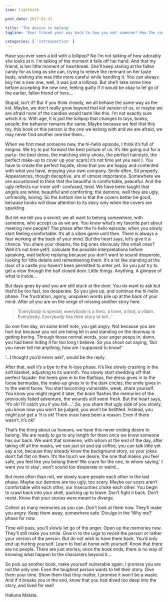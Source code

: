 ```yaml
---
icon: lightbulb

post_date: 2017-01-31

title: 'The desire to belong'
tagline: 'Ever traced your way back to how you met someone? How the conversation began? How slowly they became a part of you? Well, here’s me tracing my way back to a general meet...'

categories: [ 'introspection' ]
---
```


Have you ever seen a kid with a lollipop? No I’m not talking of how adorably she looks at it. I’m talking of the moment it falls off her hand. And that my friend, is her little moment of heartbreak. She’ll keep staring at the fallen candy for as long as she can, trying to relieve the remnant on her taste buds, wishing she was little more careful while handling it. You can always buy her a new one, well, it was just a lollipop. But she’ll take some time before accepting the new one, feeling guilty if it would be okay to let go of the earlier, fallen friend of hers…

Stupid, isn’t it? But if you think closely, we all behave the same way as the kid. Maybe, we don’t really grow beyond that kid version of us, or maybe we are afraid none of the candies would taste like this. I’m not exactly sure which it is. With age, it is just the lollipop that changes to toys, books, people; the behavior remains the same. Maybe because we feel that this toy, this book or this person is the one we belong with and we are afraid, we may never find another one like them…

When we first meet someone new, the hi-hello episode, I think it’s full of enigma. We try to put forward the best picture of us. It’s like going out for a party- the best dress, the matching shiny shoes, the perfect hairstyle, the perfect make-up to cover up your scars( it’s not time yet you see! ). You have to create the perfect façade, show that you are happy and contented with what you have, enjoying your own company. Smile often. Sit properly. Appearances, though deceptive, are of utmost importance. Somewhere we are accustomed to think that the beautiful is comfortable, peaceful. And the ugly reflects our inner self- confused, tired. We have been taught that angels are white, beautiful and comforting; the demons, well they are ugly, unfriendly, boring. So the bottom line is that the covers better be good, because books will draw attention to its story only when the covers are sparkling.

But let me tell you a secret; we all want to belong somewhere, with someone, who accept us as we are. You know what’s my favorite part about meeting new people? The phase after the hi-hello episode; when you slowly start feeling comfortable. It’s all a vibes game until then. There is always a fear working at the back of your mind. But the heart says, let’s give it a chance. You share your dreams, the big ones obviously (the small ones? Well it’s not time yet!); calculate the possible interpretations before speaking, wait before replying because you don’t want to sound desperate, looking for little details and remembering them. It’s a lot like standing at the door of a castle you haven’t been permitted to enter yet. So you just try to get a view through the half closed door. Little things. Anything. A glimpse of what is inside…

But days goes by and you are still stuck at the door. You do want to ask but that’d be too fast, too desperate. So you give up, and continue the hi-hello phase. The frustration, agony, unspoken words pile up at the back of your mind. After all you are on the verge of missing another story here.

<blockquote>
  <p>'Everybody is special, everybody is a hero, a lover, a fool, a villain. Everybody. Everybody has their story to tell...’</p>
</blockquote>

So one fine day, on some brief note, you get angry. Not because you are hurt but because you not are being let in and standing on the doorway is getting boring. Through those normal words, your anger peeps in; damn, you had been hiding it for too long I believe. So you shout out saying, ‘But you never tell me anything, how am I supposed to know!’

‘...I thought you’d never ask!’, would be the reply.

After that, well it’s a bye to the hi-bye phase. It’s like slowly crashing in the soft blanket, adjusting to its warmth. You slowly start shedding off that perfect façade- the heels give in to the flipflops, the dress gives in to the loose bermudas, the make-up gives in to the dark circles, the smile gives in to the weird faces. You start becoming vulnerable, weak, share yourself. You know you might regret it later, the brain flashes the memories of the previously failed adventure, the wounds still seem fresh. But the heart says, ‘It’s ok! I’ll catch you if you fall….’. So, you share that ugly side of you slowly, you know now you won’t be judged, you won’t be belittled. Instead, you might just get a ‘It is ok! There must have been a reason. Even if there wasn’t, it’s ok!’

That’s the thing about us humans, we have this never ending desire to belong. We are ready to go to any length for them once we know someone has our back. We want that someone, with whom at the end of the day, after taking off all the masks, we can just sit and sip coffee; you can talk little yet say a lot, because they already know the background story, so your jokes don’t fall flat on them. It’s the touch we desire; the one that makes you feel safe, you feel like you belong there! We crave for the one, to whom saying,’ I want you to stay’, won’t sound too desperate or weird…

But more often than not, we slowly scare people each other in the last phase. Maybe our demons are too ugly, too scary. Maybe our scars aren’t comfortable with each other, our insecurities choke each other. You begin to crawl back into your shell, packing up to leave. Don’t fight it back. Don’t resist. Know that your stories were meant to diverge.

Collect as many memories as you can. Don’t look at them now. They’ll make you angry. Keep them away, somewhere safe. Divulge in the ’Why me?’ phase for now.

Time will pass, you’ll slowly let go of the anger. Open up the memories now. They’ll still make you smile. Give in to the urge to revisit the person or rather your version of the person. But do not wish to have them back. You’d only end up hurting yourself. Learn to feel at home with yourself. Know that there are no people. There are just stories; once the book ends, there is no way of knowing what happen to the characters beyond it….

So pick up another book, make yourself vulnerable again. I promise you are not the only one. Even the toughest person wants to tell their story. Give them your time. Show them that they matter, I promise it won’t be a waste. And if it breaks you in the end, know that you had dived too deep into the story, and lived for real!

Hakuna Matata.

